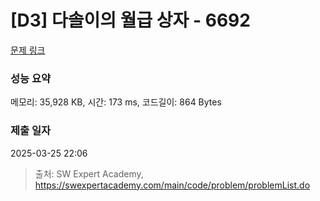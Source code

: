 # [D3] 다솔이의 월급 상자 - 6692 

[문제 링크](https://swexpertacademy.com/main/code/problem/problemDetail.do?contestProbId=AWdXofhKFkADFAWn) 

### 성능 요약

메모리: 35,928 KB, 시간: 173 ms, 코드길이: 864 Bytes

### 제출 일자

2025-03-25 22:06



> 출처: SW Expert Academy, https://swexpertacademy.com/main/code/problem/problemList.do